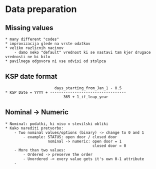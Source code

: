 # Data preparation

## Missing values
    * many different "codes"
    * improvizacija glede na vrste odatkov
    * veliko razlicnih nacinov 
        - damo neko "default" vrednost ki se nastavi tam kjer drugace vrednosti ne bi bilo
    * pavilnega odgovora ni vse odvisi od stolpca

## KSP date format 
                          days_starting_from_Jan_1 - 0.5
    * KSP Date = YYYY + ----------------------------------
                              365 + 1_if_leap_year
     
## Nominal -> Numeric
    * Nominal: podatki, ki niso v stevilski obliki
    * Kako narediti pretvorbo:
        - Two nominal values/options (binary) -> change to 0 and 1
            - example: STATUS: open door / closed door
                       nominal -> numeric: open door = 1
                                           closed door = 0
        - More than two values:
            - Ordered -> preserve the order
            - Unordered -> every value gets it's own 0-1 attribute
        -  
